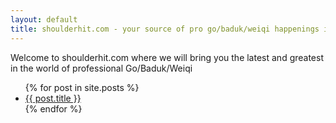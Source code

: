 ```yaml
---
layout: default
title: shoulderhit.com - your source of pro go/baduk/weiqi happenings is live!
---
```


Welcome to shoulderhit.com where we will bring you the latest and greatest in the world of professional Go/Baduk/Weiqi


<ul>
  {% for post in site.posts %}
    <li>
      <a href="{{ post.url }}">{{ post.title }}</a>
    </li>
  {% endfor %}
</ul>
